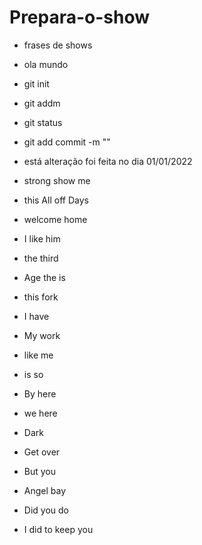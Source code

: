 # Prepara-o-show

- frases de shows
- ola mundo
- git init
- git addm

- git status
- git add commit -m ""

- está alteração foi feita no dia 01/01/2022

- strong show me
- this All off Days
- welcome home
- I like him
- the third
- Age the is
- this fork
- I have
- My work
- like me
- is so
- By here
- we here
- Dark
- Get over
- But you
- Angel bay
- Did you do
- I did to keep you
